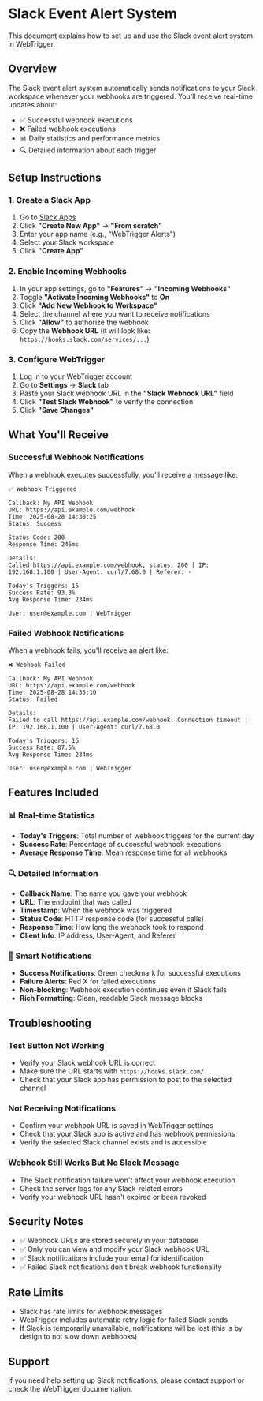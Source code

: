 # Slack Event Alert System

This document explains how to set up and use the Slack event alert system in WebTrigger.

## Overview

The Slack event alert system automatically sends notifications to your Slack workspace whenever your webhooks are triggered. You'll receive real-time updates about:

- ✅ Successful webhook executions
- ❌ Failed webhook executions
- 📊 Daily statistics and performance metrics
- 🔍 Detailed information about each trigger

## Setup Instructions

### 1. Create a Slack App

1. Go to [Slack Apps](https://api.slack.com/apps)
2. Click **"Create New App"** → **"From scratch"**
3. Enter your app name (e.g., "WebTrigger Alerts")
4. Select your Slack workspace
5. Click **"Create App"**

### 2. Enable Incoming Webhooks

1. In your app settings, go to **"Features"** → **"Incoming Webhooks"**
2. Toggle **"Activate Incoming Webhooks"** to **On**
3. Click **"Add New Webhook to Workspace"**
4. Select the channel where you want to receive notifications
5. Click **"Allow"** to authorize the webhook
6. Copy the **Webhook URL** (it will look like: `https://hooks.slack.com/services/...`)

### 3. Configure WebTrigger

1. Log in to your WebTrigger account
2. Go to **Settings** → **Slack** tab
3. Paste your Slack webhook URL in the **"Slack Webhook URL"** field
4. Click **"Test Slack Webhook"** to verify the connection
5. Click **"Save Changes"**

## What You'll Receive

### Successful Webhook Notifications

When a webhook executes successfully, you'll receive a message like:

```
✅ Webhook Triggered

Callback: My API Webhook
URL: https://api.example.com/webhook
Time: 2025-08-28 14:30:25
Status: Success

Status Code: 200
Response Time: 245ms

Details:
Called https://api.example.com/webhook, status: 200 | IP: 192.168.1.100 | User-Agent: curl/7.68.0 | Referer: -

Today's Triggers: 15
Success Rate: 93.3%
Avg Response Time: 234ms

User: user@example.com | WebTrigger
```

### Failed Webhook Notifications

When a webhook fails, you'll receive an alert like:

```
❌ Webhook Failed

Callback: My API Webhook
URL: https://api.example.com/webhook
Time: 2025-08-28 14:35:10
Status: Failed

Details:
Failed to call https://api.example.com/webhook: Connection timeout | IP: 192.168.1.100 | User-Agent: curl/7.68.0

Today's Triggers: 16
Success Rate: 87.5%
Avg Response Time: 234ms

User: user@example.com | WebTrigger
```

## Features Included

### 📊 Real-time Statistics
- **Today's Triggers**: Total number of webhook triggers for the current day
- **Success Rate**: Percentage of successful webhook executions
- **Average Response Time**: Mean response time for all webhooks

### 🔍 Detailed Information
- **Callback Name**: The name you gave your webhook
- **URL**: The endpoint that was called
- **Timestamp**: When the webhook was triggered
- **Status Code**: HTTP response code (for successful calls)
- **Response Time**: How long the webhook took to respond
- **Client Info**: IP address, User-Agent, and Referer

### 🎯 Smart Notifications
- **Success Notifications**: Green checkmark for successful executions
- **Failure Alerts**: Red X for failed executions
- **Non-blocking**: Webhook execution continues even if Slack fails
- **Rich Formatting**: Clean, readable Slack message blocks

## Troubleshooting

### Test Button Not Working
- Verify your Slack webhook URL is correct
- Make sure the URL starts with `https://hooks.slack.com/`
- Check that your Slack app has permission to post to the selected channel

### Not Receiving Notifications
- Confirm your webhook URL is saved in WebTrigger settings
- Check that your Slack app is active and has webhook permissions
- Verify the selected Slack channel exists and is accessible

### Webhook Still Works But No Slack Message
- The Slack notification failure won't affect your webhook execution
- Check the server logs for any Slack-related errors
- Verify your webhook URL hasn't expired or been revoked

## Security Notes

- ✅ Webhook URLs are stored securely in your database
- ✅ Only you can view and modify your Slack webhook URL
- ✅ Slack notifications include your email for identification
- ✅ Failed Slack notifications don't break webhook functionality

## Rate Limits

- Slack has rate limits for webhook messages
- WebTrigger includes automatic retry logic for failed Slack sends
- If Slack is temporarily unavailable, notifications will be lost (this is by design to not slow down webhooks)

## Support

If you need help setting up Slack notifications, please contact support or check the WebTrigger documentation.
